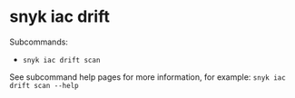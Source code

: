 # snyk iac drift

Subcommands:

- `snyk iac drift scan`

See subcommand help pages for more information, for example: `snyk iac drift scan --help`

